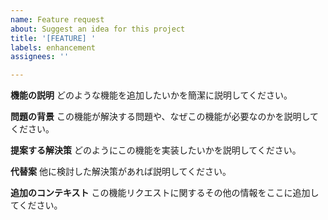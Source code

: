 ```yaml
---
name: Feature request
about: Suggest an idea for this project
title: '[FEATURE] '
labels: enhancement
assignees: ''

---
```


**機能の説明**
どのような機能を追加したいかを簡潔に説明してください。

**問題の背景**
この機能が解決する問題や、なぜこの機能が必要なのかを説明してください。

**提案する解決策**
どのようにこの機能を実装したいかを説明してください。

**代替案**
他に検討した解決策があれば説明してください。

**追加のコンテキスト**
この機能リクエストに関するその他の情報をここに追加してください。
